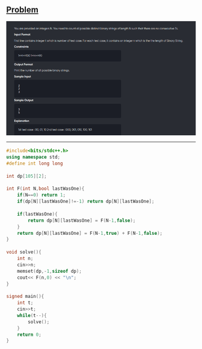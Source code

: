 [Problem](https://practice.geeksforgeeks.org/problems/consecutive-1s-not-allowed1912/1)
---
![alt image](img/1.png)

---

```cpp
#include<bits/stdc++.h>
using namespace std;
#define int long long

int dp[105][2];

int F(int N,bool lastWasOne){
	if(N==0) return 1;
	if(dp[N][lastWasOne]!=-1) return dp[N][lastWasOne];

	if(lastWasOne){
		return dp[N][lastWasOne] = F(N-1,false);
	}
	return dp[N][lastWasOne] = F(N-1,true) + F(N-1,false);
}

void solve(){
	int n;
	cin>>n;
	memset(dp,-1,sizeof dp);
	cout<< F(n,0) << "\n";
}

signed main(){
	int t;
	cin>>t;
	while(t--){
		solve();
	}
	return 0;
}
```